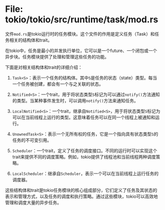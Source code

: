 # File: tokio/tokio/src/runtime/task/mod.rs

文件`mod.rs`是tokio运行时的任务模块。这个文件的作用是定义任务（Task）和任务相关的结构体和trait。

在tokio中，任务是最小的并发执行单位，它可以是一个future、一个闭包或一个异步块。任务模块提供了处理和管理这些任务的功能。

下面是对相关结构体和trait的详细介绍：

1. `Task<S>`：表示一个任务的结构体。其中`S`是任务的状态（state）类型。每当一个任务被创建，都会有一个与之关联的状态。

2. `Notified<S>`：一个trait，用于将状态类型`S`标记为可以通过`notify()`方法通知的类型。当某种事件发生时，可以调用`notify()`方法来通知任务。

3. `LocalNotified<S>`：一个trait，继承自`Notified<S>`，用于将状态类型`S`标记为可以在当前线程上运行的类型。这意味着任务可以在同一个线程上被通知和运行。

4. `UnownedTask<S>`：表示一个无所有权的任务，它是一个指向具有状态类型`S`的任务的不可变引用。

5. `Scheduler`：一个trait，定义了任务的调度接口。不同的运行时可以实现这个trait来提供不同的调度策略。例如，tokio提供了线程池和当前线程两种调度策略。

6. `LocalScheduler`：继承自`Scheduler`，表示一个可以在当前线程上运行任务的调度器。

这些结构体和trait是tokio任务模块的核心组成部分，它们定义了任务及其状态的表示和管理方式，以及任务的调度和执行策略。通过这些模块，tokio可以高效地管理和调度大量的异步任务。

